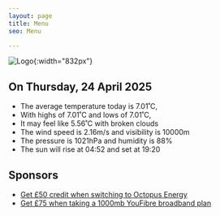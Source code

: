 ```yaml
---
layout: page
title: Menu
seo: Menu

---
```


![Logo](/images/logo.jpg){:width="832px"}

<!-- weather_marker starts -->
## On Thursday, 24 April 2025

- The average temperature today is 7.01˚C,
- With highs of 7.01˚C and lows of 7.01˚C,
- It may feel like 5.56˚C with broken clouds
- The wind speed is 2.16m/s and visibility is 10000m
- The pressure is 1021hPa and humidity is 88%
- The sun will rise at 04:52 and set at 19:20

<!-- weather_marker ends -->

## Sponsors

- [Get £50 credit when switching to Octopus Energy](https://bit.ly/3oD1nnS)
- [Get £75 when taking a 1000mb YouFibre broadband plan](https://aklam.io/91zWhU?)
